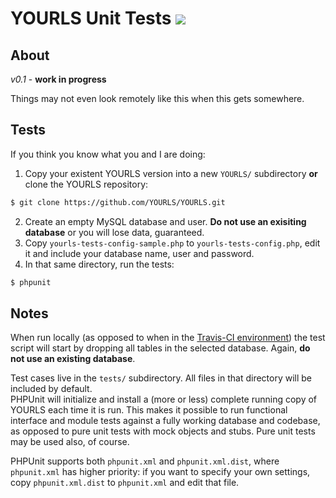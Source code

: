 YOURLS Unit Tests <img src="https://api.travis-ci.org/YOURLS/YOURLS-unit-tests.png?branch=master" />
=================



About
-----
*v0.1* - **work in progress**

Things may not even look remotely like this when this gets somewhere.  


Tests
-----------
If you think you know what you and I are doing:

1. Copy your existent YOURLS version into a new `YOURLS/` subdirectory **or** clone the YOURLS repository:  
```bash
$ git clone https://github.com/YOURLS/YOURLS.git
```

2. Create an empty MySQL database and user. **Do not use an exisiting database** or you will lose data, guaranteed.  
3. Copy `yourls-tests-config-sample.php` to `yourls-tests-config.php`, edit it and include your database name, user and password.  
4. In that same directory, run the tests:
```bash
$ phpunit
```

Notes
-----
When run locally (as opposed to when in the [Travis-CI environment](https://travis-ci.org/YOURLS/YOURLS)) the
test script will start by dropping all tables in the selected database. Again, **do not use an existing database**.

Test cases live in the `tests/` subdirectory. All files in that directory will be included by default.  
PHPUnit will initialize and install a (more or less) complete running copy of YOURLS each time it is run. This
makes it possible to run functional interface and module tests against a fully working database and codebase,
as opposed to pure unit tests with mock objects and stubs. Pure unit tests may be used also, of course.

PHPUnit supports both `phpunit.xml` and `phpunit.xml.dist`, where `phpunit.xml` has higher priority:
if you want to specify your own settings, copy `phpunit.xml.dist` to `phpunit.xml` and edit that file.
